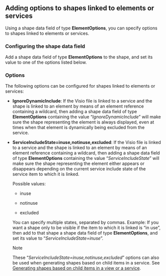 ## Adding options to shapes linked to elements or services

Using a shape data field of type **ElementOptions**, you can specify options to shapes linked to elements or services.

### Configuring the shape data field

Add a shape data field of type **ElementOptions** to the shape, and set its value to one of the options listed below.

### Options

The following options can be configured for shapes linked to elements or services:

- **IgnoreDynamicInclude**: If the Visio file is linked to a service and the shape is linked to an element by means of an element reference containing a wildcard, then adding a shape data field of type **ElementOptions** containing the value “*IgnoreDynamicInclude*” will make sure the shape representing the element is always displayed, even at times when that element is dynamically being excluded from the service.

- **ServiceIncludeState=inuse,notinuse,excluded**: If the Visio file is linked to a service and the shape is linked to an element by means of an element reference containing a wildcard, then adding a shape data field of type **ElementOptions** containing the value “*ServiceIncludeState*” will make sure the shape representing the element either appears or disappears depending on the current service include state of the service item to which it is linked.

    Possible values:

    - inuse

    - notinuse

    - excluded

    You can specify multiple states, separated by commas.     Example: If you want a shape only to be visible if the item to which it is linked is “in use”, then add to that shape a shape data field of type **ElementOptions**, and set its value to “*ServiceIncludeState=inuse*”.

    > [!NOTE]
    > These “*ServiceIncludeState=inuse,notinuse,excluded*” options can also be used when generating shapes based on child items in a service. See [Generating shapes based on child items in a view or a service](Generating_shapes_based_on_child_items_in_a_view_or_a_service.md).
    >
